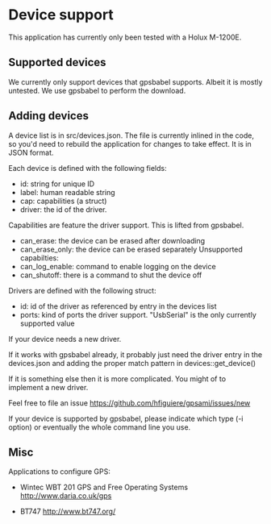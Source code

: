Device support
==============

This application has currently only been tested with a Holux M-1200E.

Supported devices
-----------------

We currently only support devices that gpsbabel supports. Albeit it is
mostly untested. We use gpsbabel to perform the download.

Adding devices
--------------

A device list is in src/devices.json. The file is currently inlined in
the code, so you'd need to rebuild the application for changes to take
effect. It is in JSON format.

Each device is defined with the following fields:

* id: string for unique ID
* label: human readable string
* cap: capabilities (a struct)
* driver: the id of the driver.

Capabilities are feature the driver support. This is lifted from
gpsbabel.
* can_erase: the device can be erased after downloading
* can_erase_only: the device can be erased separately
Unsupported capabilties:
* can_log_enable: command to enable logging on the device
* can_shutoff: there is a command to shut the device off

Drivers are defined with the following struct:
* id: id of the driver as referenced by entry in the devices list
* ports: kind of ports the driver support. "UsbSerial" is the only
  currently supported value

If your device needs a new driver.

If it works with gpsbabel already, it probably just need the driver
entry in the devices.json and adding the proper match pattern in
devices::get_device()

If it is something else then it is more complicated. You might of to
implement a new driver.

Feel free to file an issue https://github.com/hfiguiere/gpsami/issues/new

If your device is supported by gpsbabel, please indicate which type
(-i option) or eventually the whole command line you use.

Misc
----

Applications to configure GPS:

* Wintec WBT 201 GPS and Free Operating Systems http://www.daria.co.uk/gps

* BT747 http://www.bt747.org/
